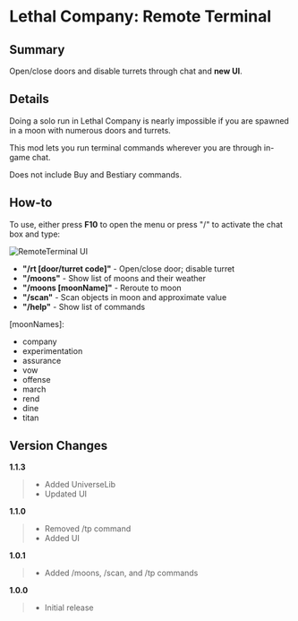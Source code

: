 # Lethal Company: Remote Terminal

## Summary

Open/close doors and disable turrets through chat and **new UI**.

## Details

Doing a solo run in Lethal Company is nearly impossible if you are spawned in a moon with numerous doors and turrets.

This mod lets you run terminal commands wherever you are through in-game chat.

Does not include Buy and Bestiary commands.

## How-to

To use, either press **F10** to open the menu or press "/" to activate the chat box and type:

![RemoteTerminal UI](https://i.imgur.com/Lf8RPih.png "RemoteTerminal UI")

- **"/rt [door/turret code]"** - Open/close door; disable turret
- **"/moons"** - Show list of moons and their weather
- **"/moons [moonName]"** - Reroute to moon
- **"/scan"** - Scan objects in moon and approximate value
- **"/help"** - Show list of commands

[moonNames]:
- company
- experimentation
- assurance
- vow
- offense
- march
- rend
- dine
- titan

## Version Changes
**1.1.3**
> - Added UniverseLib
> - Updated UI

**1.1.0**
> - Removed /tp command
> - Added UI

**1.0.1**
> - Added /moons, /scan, and /tp commands

**1.0.0**
> - Initial release